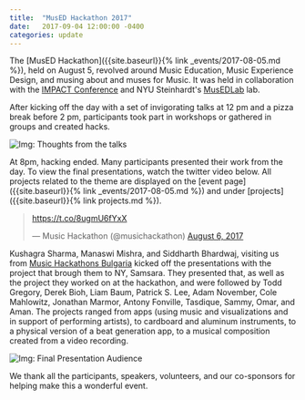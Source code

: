```yaml
---
title:  "MusED Hackathon 2017"
date:   2017-09-04 12:00:00 -0400
categories: update
---
```

The [MusED Hackathon]({{site.baseurl}}{% link _events/2017-08-05.md %}), held on August 5, revolved around Music Education, Music Experience Design, and musing about and muses for Music. It was held in collaboration with the [IMPACT Conference](https://impact.musedlab.org/) and NYU Steinhardt's [MusEDLab](https://musedlab.org/) lab.

After kicking off the day with a set of invigorating talks at 12 pm and a pizza break before 2 pm, participants took part in workshops or gathered in groups and created hacks.

![Img: Thoughts from the talks](/assets/events/20170805/20170805_talk4.jpg)

At 8pm, hacking ended. Many participants presented their work from the day. To view the final presentations, watch the twitter video below. All projects related to the theme are displayed on the [event page]({{site.baseurl}}{% link _events/2017-08-05.md %}) and under [projects]({{site.baseurl}}{% link projects.md %}).

<blockquote class="twitter-tweet" data-lang="en"><p lang="und" dir="ltr"><a href="https://t.co/8ugmU6fYxX">https://t.co/8ugmU6fYxX</a></p>&mdash; Music Hackathon (@musichackathon) <a href="https://twitter.com/musichackathon/status/893988613867937793">August 6, 2017</a></blockquote>
<script async src="//platform.twitter.com/widgets.js" charset="utf-8"></script>

Kushagra Sharma, Manaswi Mishra, and Siddharth Bhardwaj, visiting us from [Music Hackathons Bulgaria](https://www.facebook.com/MusicHackathonsBG/) kicked off the presentations with the project that brough them to NY, Samsara. They presented that, as well as the project they worked on at the hackathon, and were followed by Todd Gregory, Derek Bioh, Liam Baum, Patrick S. Lee, Adam November, Cole Mahlowitz, Jonathan Marmor, Antony Fonville, Tasdique, Sammy, Omar, and Aman. The projects ranged from apps (using music and visualizations and in support of performing artists), to cardboard and aluminum instruments, to a physical version of a beat generation app, to a musical composition created from a video recording.

![Img: Final Presentation Audience](/assets/events/20170805/20170805_finalPresentations.jpg)

We thank all the participants, speakers, volunteers, and our co-sponsors for helping make this a wonderful event.
